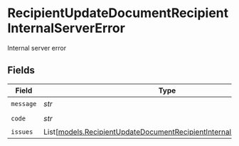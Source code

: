# RecipientUpdateDocumentRecipientInternalServerError

Internal server error


## Fields

| Field                                                                                                                                          | Type                                                                                                                                           | Required                                                                                                                                       | Description                                                                                                                                    |
| ---------------------------------------------------------------------------------------------------------------------------------------------- | ---------------------------------------------------------------------------------------------------------------------------------------------- | ---------------------------------------------------------------------------------------------------------------------------------------------- | ---------------------------------------------------------------------------------------------------------------------------------------------- |
| `message`                                                                                                                                      | *str*                                                                                                                                          | :heavy_check_mark:                                                                                                                             | N/A                                                                                                                                            |
| `code`                                                                                                                                         | *str*                                                                                                                                          | :heavy_check_mark:                                                                                                                             | N/A                                                                                                                                            |
| `issues`                                                                                                                                       | List[[models.RecipientUpdateDocumentRecipientInternalServerErrorIssue](../models/recipientupdatedocumentrecipientinternalservererrorissue.md)] | :heavy_minus_sign:                                                                                                                             | N/A                                                                                                                                            |